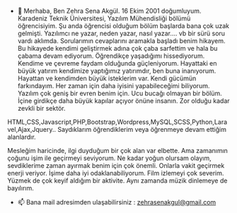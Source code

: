 - 👋 Merhaba,
Ben Zehra Sena Akgül. 16 Ekim 2001 doğumluyum. Karadeniz Teknik Üniversitesi, Yazılım Mühendisliği bölümü öğrencisiyim.
Şu anda öğrencisi olduğum bölüm başlarda bana çok uzak gelmişti. Yazılımcı ne yazar, neden yazar, nasıl yazar.... vb bir sürü soru vardı aklımda.
Sorularımın cevaplarını aramakla başladı benim hikayem. Bu hikayede kendimi geliştirmek adına çok çaba sarfettim ve hala bu çabama devam ediyorum.
Öğrendikçe yaşadığımı hissediyorum. Kendime ve çevreme faydam olduğunda güçleniyorum. Hayattaki en büyük yatırım kendimize yaptığımız yatırımdır,
ben buna inanıyorum. Hayattan ve kendimden büyük isteklerim var. Kendi gücümün farkındayım. Her zaman için daha iyisini yapabileceğimi biliyorum.
Yazılım çok geniş bir evren benim için. Ucu bucağı olmayan bir bölüm. İçine girdikçe daha büyük kapılar açıyor önüne insanın. Zor olduğu kadar zevkli
bir sektör. 

HTML,CSS,Javascript,PHP,Bootstrap,Wordpress,MySQL,SCSS,Python,Laravel,Ajax,Jquery..
Saydıklarım öğrendiklerim veya öğrenmeye devam ettiğim alanlardır.

Mesleğim haricinde, ilgi duyduğum bir çok alan var elbette. Ama zamanımın çoğunu işim ile geçirmeyi seviyorum. Ne kadar yoğun olursam olayım, sevdiklerime
zaman ayırmak benim için çok önemli. Onlarla vakit geçirmek enerji veriyor. İşime daha iyi odaklanabiliyorum. Film izlemeyi çok severim. Yüzmek de çok keyif 
aldığım bir aktivite. Aynı zamanda müzik dinlemeye de bayılırım.

- 📫 Bana mail adresimden ulaşabilirsiniz : zehrasenakgul@gmail.com
